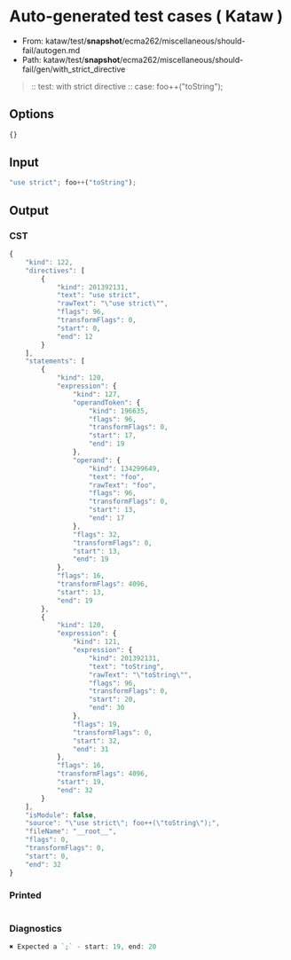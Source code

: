 # Auto-generated test cases ( Kataw )
- From: kataw/test/__snapshot__/ecma262/miscellaneous/should-fail/autogen.md
- Path: kataw/test/__snapshot__/ecma262/miscellaneous/should-fail/gen/with_strict_directive
> :: test: with strict directive
> :: case: foo++("toString");
## Options

`````js
{}
`````
## Input

`````js
"use strict"; foo++("toString");
`````
## Output

### CST

```javascript
{
    "kind": 122,
    "directives": [
        {
            "kind": 201392131,
            "text": "use strict",
            "rawText": "\"use strict\"",
            "flags": 96,
            "transformFlags": 0,
            "start": 0,
            "end": 12
        }
    ],
    "statements": [
        {
            "kind": 120,
            "expression": {
                "kind": 127,
                "operandToken": {
                    "kind": 196635,
                    "flags": 96,
                    "transformFlags": 0,
                    "start": 17,
                    "end": 19
                },
                "operand": {
                    "kind": 134299649,
                    "text": "foo",
                    "rawText": "foo",
                    "flags": 96,
                    "transformFlags": 0,
                    "start": 13,
                    "end": 17
                },
                "flags": 32,
                "transformFlags": 0,
                "start": 13,
                "end": 19
            },
            "flags": 16,
            "transformFlags": 4096,
            "start": 13,
            "end": 19
        },
        {
            "kind": 120,
            "expression": {
                "kind": 121,
                "expression": {
                    "kind": 201392131,
                    "text": "toString",
                    "rawText": "\"toString\"",
                    "flags": 96,
                    "transformFlags": 0,
                    "start": 20,
                    "end": 30
                },
                "flags": 19,
                "transformFlags": 0,
                "start": 32,
                "end": 31
            },
            "flags": 16,
            "transformFlags": 4096,
            "start": 19,
            "end": 32
        }
    ],
    "isModule": false,
    "source": "\"use strict\"; foo++(\"toString\");",
    "fileName": "__root__",
    "flags": 0,
    "transformFlags": 0,
    "start": 0,
    "end": 32
}
```

### Printed

```javascript

```

### Diagnostics

```javascript
✖ Expected a `;` - start: 19, end: 20

```

